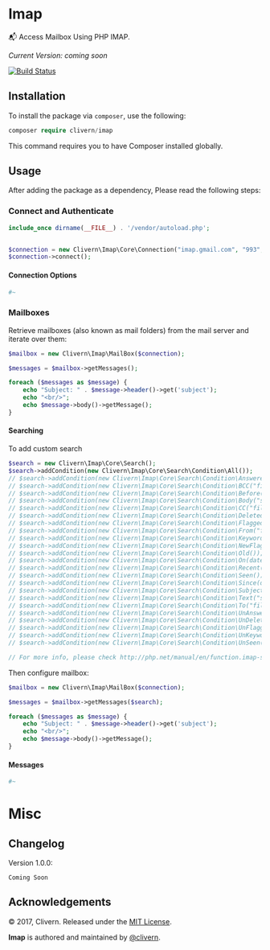 Imap
====
:mailbox_with_mail: Access Mailbox Using PHP IMAP.

*Current Version: coming soon*

[![Build Status](https://travis-ci.org/Clivern/Imap.svg?branch=master)](https://travis-ci.org/Clivern/Imap)

Installation
------------

To install the package via `composer`, use the following:

```php
composer require clivern/imap
```
This command requires you to have Composer installed globally.


Usage
-----

After adding the package as a dependency, Please read the following steps:

### Connect and Authenticate

```php
include_once dirname(__FILE__) . '/vendor/autoload.php';


$connection = new Clivern\Imap\Core\Connection("imap.gmail.com", "993", "test@clivern.com", "my_password", "/ssl", "INBOX");
$connection->connect();
```

#### Connection Options

```php
#~
```


### Mailboxes

Retrieve mailboxes (also known as mail folders) from the mail server and iterate over them:

```php
$mailbox = new Clivern\Imap\MailBox($connection);

$messages = $mailbox->getMessages();

foreach ($messages as $message) {
	echo "Subject: " . $message->header()->get('subject');
	echo "<br/>";
	echo $message->body()->getMessage();
}

```

#### Searching

To add custom search

```php
$search = new Clivern\Imap\Core\Search();
$search->addCondition(new Clivern\Imap\Core\Search\Condition\All());
// $search->addCondition(new Clivern\Imap\Core\Search\Condition\Answered());
// $search->addCondition(new Clivern\Imap\Core\Search\Condition\BCC("filter@gmail.com"));
// $search->addCondition(new Clivern\Imap\Core\Search\Condition\Before(date("j F Y")));
// $search->addCondition(new Clivern\Imap\Core\Search\Condition\Body("search text"));
// $search->addCondition(new Clivern\Imap\Core\Search\Condition\CC("filter@gmail.com"));
// $search->addCondition(new Clivern\Imap\Core\Search\Condition\Deleted());
// $search->addCondition(new Clivern\Imap\Core\Search\Condition\Flagged());
// $search->addCondition(new Clivern\Imap\Core\Search\Condition\From("filter@gmail.com"));
// $search->addCondition(new Clivern\Imap\Core\Search\Condition\Keyword("test"));
// $search->addCondition(new Clivern\Imap\Core\Search\Condition\NewFlag());
// $search->addCondition(new Clivern\Imap\Core\Search\Condition\Old());
// $search->addCondition(new Clivern\Imap\Core\Search\Condition\On(date("j F Y")));
// $search->addCondition(new Clivern\Imap\Core\Search\Condition\Recent());
// $search->addCondition(new Clivern\Imap\Core\Search\Condition\Seen());
// $search->addCondition(new Clivern\Imap\Core\Search\Condition\Since(date("j F Y")));
// $search->addCondition(new Clivern\Imap\Core\Search\Condition\Subject("search text"));
// $search->addCondition(new Clivern\Imap\Core\Search\Condition\Text("search text"));
// $search->addCondition(new Clivern\Imap\Core\Search\Condition\To("filter@gmail.com"));
// $search->addCondition(new Clivern\Imap\Core\Search\Condition\UnAnswered());
// $search->addCondition(new Clivern\Imap\Core\Search\Condition\UnDeleted());
// $search->addCondition(new Clivern\Imap\Core\Search\Condition\UnFlagged());
// $search->addCondition(new Clivern\Imap\Core\Search\Condition\UnKeyword("test"));
// $search->addCondition(new Clivern\Imap\Core\Search\Condition\UnSeen());

// For more info, please check http://php.net/manual/en/function.imap-search.php
```

Then configure mailbox:

```php
$mailbox = new Clivern\Imap\MailBox($connection);

$messages = $mailbox->getMessages($search);

foreach ($messages as $message) {
	echo "Subject: " . $message->header()->get('subject');
	echo "<br/>";
	echo $message->body()->getMessage();
}
```


#### Messages
```php
#~
```


Misc
====

Changelog
---------
Version 1.0.0:
```
Coming Soon
```

Acknowledgements
----------------

© 2017, Clivern. Released under the [MIT License](http://www.opensource.org/licenses/mit-license.php).

**Imap** is authored and maintained by [@clivern](http://github.com/clivern).